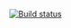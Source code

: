 [![Build status](https://ci.appveyor.com/api/projects/status/7536dh58ofaw3gfx?svg=true)](https://ci.appveyor.com/project/Cryofbb/selenide-meeting-form-2)
